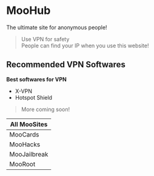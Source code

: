 <!DOCTYPE html>
<html>

<head>
  <meta charset="utf-8">
  <meta name="viewport" content="width=device-width, initial-scale=1.0">
  <title>Home</title>
  <link rel="stylesheet" href="https://stackedit.io/style.css" />
</head>

<body class="stackedit">
  <div class="stackedit__html"><h1 id="moohub">MooHub</h1>
<p>The ultimate site for anonymous people!</p>
<blockquote>
<p>Use VPN for safety<br>
People can find your IP when you use this website!</p>
</blockquote>
<h2 id="recommended-vpn-softwares">Recommended VPN Softwares</h2>
<p><strong>Best softwares for VPN</strong></p>
<ul>
<li>X-VPN</li>
<li>Hotspot Shield</li>
</ul>
<blockquote>
<p>More coming soon!</p>
</blockquote>

<table>
<thead>
<tr>
<th>All MooSites</th>
</tr>
</thead>
<tbody>
<tr>
<td>MooCards</td>
</tr>
<tr>
<td>MooHacks</td>
</tr>
<tr>
<td>MooJailbreak</td>
</tr>
<tr>
<td>MooRoot</td>
</tr>
</tbody>
</table></div>
</body>

</html>
